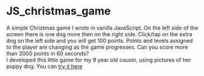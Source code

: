 # JS_christmas_game

A simple Christmas game I wrote in vanilla JavaScript. On the left side of the screen there is one dog more then on the right side. Click/tap on the extra dog on the left side and you will get 100 points. Points and levels assigned to the player are changing as the game progresses. Can you score more than 2000 points in 60 seconds?<br>
I developed this little game for my 9 year old cousin, using pictures of her puppy dog. You can <a href="http://labs.ramonmiklus.com/jsgame/" target="blank">try it here</a>
